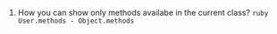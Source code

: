 1. How you can show only methods availabe in the current class?
                ```ruby
                User.methods - Object.methods
                ```
